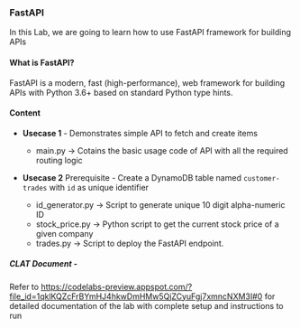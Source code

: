 ### FastAPI
In this Lab, we are going to learn how to use FastAPI framework for building APIs

#### What is FastAPI? 

FastAPI is a modern, fast (high-performance), web framework for building APIs with Python 3.6+ based on standard Python type hints.

#### Content
- **Usecase 1** - Demonstrates simple API to fetch and create items
    - main.py -> Cotains the basic usage code of API with all the required routing logic

- **Usecase 2** 
Prerequisite - Create a DynamoDB table named `customer-trades` with `id` as unique identifier
     -   id_generator.py -> Script to generate unique 10 digit alpha-numeric ID
    -   stock_price.py ->  Python script to get the current stock price of a given company
    -   trades.py -> Script to deploy the FastAPI endpoint. 


##### CLAT Document - 
Refer to https://codelabs-preview.appspot.com/?file_id=1qklKQZcFrBYmHJ4hkwDmHMw5QjZCyuFgj7xmncNXM3I#0 for detailed documentation of the lab with complete setup and instructions to run